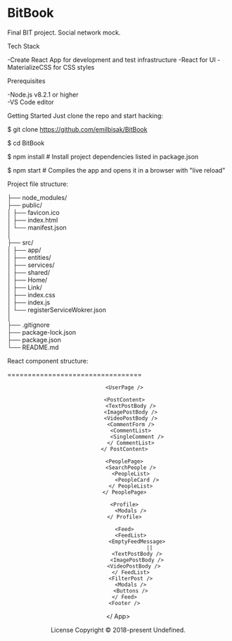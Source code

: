 # BitBook
Final BIT project. Social network mock.

Tech Stack

-Create React App for development and test infrastructure
-React for UI
-MaterializeCSS for CSS styles

Prerequisites

-Node.js v8.2.1 or higher    
-VS Code editor 

Getting Started
Just clone the repo and start hacking:


$ git clone https://github.com/emilbisak/BitBook

$ cd BitBook

$ npm install                     # Install project dependencies listed in package.json

$ npm start                       # Compiles the app and opens it in a browser with "live reload"


Project file structure:

├── node_modules/                  
├── public/                        
│   ├── favicon.ico                 
│   ├── index.html                                 
│   └── manifest.json              
│                          
├── src/                           
│   ├── app/                     
│   ├── entities/                       
│   ├── services/                    
│   ├── shared/                
│   ├── Home/                      
│   ├── Link/                      
│   ├── index.css                 
│   ├── index.js                   
│   └── registerServiceWokrer.json                                             
│                       
├── .gitignore                         
├── package-lock.json   
├── package.json              
└── README.md       




React component structure:

<App>
    <LoginRegister>
        <Login />
        <Register />
    </ LoginRegister>
=================================
        <Header />

        <UserPage />

        <PostContent>
            <TextPostBody />
            <ImagePostBody />
            <VideoPostBody />
            <CommentForm />
            <CommentList>
                <SingleComment />
            </ CommentList>
        </ PostContent>

        <PeoplePage>
            <SearchPeople />
            <PeopleList>
                <PeopleCard />
            </ PeopleList>
        </ PeoplePage>

        <Profile>
            <Modals />
        </ Profile>

        <Feed>
            <FeedList>
                <EmptyFeedMessage>
                        ||
                <TextPostBody />
                <ImagePostBody />
                <VideoPostBody />  
            </ FeedList>
            <FilterPost />
            <Modals />
            <Buttons />
        </ Feed>
        <Footer />
</ App>





License
Copyright © 2018-present Undefined. 
